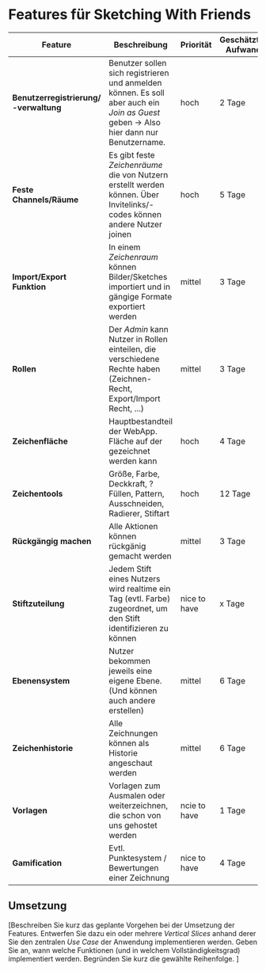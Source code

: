 # Features für Sketching With Friends

| Feature | Beschreibung | Priorität | Geschätzter Aufwand | Betroffene Schichten |
|---------|--------------|-----------|--------------------|---------------------|
| **Benutzerregistrierung/ -verwaltung** | Benutzer sollen sich registrieren und anmelden können. Es soll aber auch ein *Join as Guest* geben -> Also hier dann nur Benutzername. | hoch | 2 Tage | Benutzerschicht |
| **Feste Channels/Räume** | Es gibt feste *Zeichenräume* die von Nutzern erstellt werden können. Über Invitelinks/-codes können andere Nutzer joinen | hoch | 5 Tage | Benutzer-/ Channelschicht |
| **Import/Export Funktion** | In einem *Zeichenraum* können Bilder/Sketches importiert und in gängige Formate exportiert werden| mittel | 3 Tage | Tool-Schicht |
| **Rollen** | Der *Admin* kann Nutzer in Rollen einteilen, die verschiedene Rechte haben (Zeichnen-Recht, Export/Import Recht, ...)| mittel | 3 Tage | Benutzerschicht |
| **Zeichenfläche** | Hauptbestandteil der WebApp. Fläche auf der gezeichnet werden kann| hoch | 4 Tage | Zeichenschicht |
| **Zeichentools** | Größe, Farbe, Deckkraft, ?Füllen, Pattern, Ausschneiden, Radierer, Stiftart | hoch | 12 Tage | Zeichenschicht/Toolbox |
| **Rückgängig machen** | Alle Aktionen können rückgänig gemacht werden | mittel | 3 Tage | Zeichenschicht/Toolbox |
| **Stiftzuteilung** | Jedem Stift eines Nutzers wird realtime ein Tag (evtl. Farbe) zugeordnet, um den Stift identifizieren zu können | nice to have | x Tage | Benutzer-/ Zeichenschicht |
| **Ebenensystem** | Nutzer bekommen jeweils eine eigene Ebene. (Und können auch andere erstellen) | mittel | 6 Tage | Zeichen-/ Ebenenschicht |
| **Zeichenhistorie** | Alle Zeichnungen können als Historie angeschaut werden | mittel | 6 Tage | Benutzer-/Channelschicht |
| **Vorlagen** | Vorlagen zum Ausmalen oder weiterzeichnen, die schon von uns gehostet werden | ncie to have | 1 Tage | Zeichenschicht |
| **Gamification** | Evtl. Punktesystem / Bewertungen einer Zeichnung | nice to have | 4 Tage | Zeichen-/ Benutzerschicht |

## Umsetzung

[Beschreiben Sie kurz das geplante Vorgehen bei der Umsetzung der Features. Entwerfen Sie dazu ein oder mehrere *Vertical Slices* anhand derer Sie den zentralen *Use Case* der Anwendung implementieren werden. Geben Sie an, wann welche Funktionen (und in welchem Vollständigkeitsgrad) implementiert werden. Begründen Sie kurz die gewählte Reihenfolge. ]
